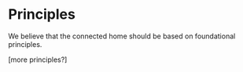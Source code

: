 # Principles

We believe that the connected home should be based on foundational principles.

[more principles?]